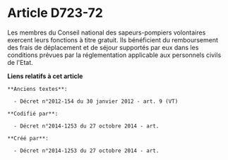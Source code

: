 # Article D723-72

Les membres du Conseil national des sapeurs-pompiers volontaires exercent leurs fonctions à titre gratuit. Ils bénéficient du
remboursement des frais de déplacement et de séjour supportés par eux dans les conditions prévues par la réglementation
applicable aux personnels civils de l'Etat.

**Liens relatifs à cet article**

	**Anciens textes**:

	  - Décret n°2012-154 du 30 janvier 2012 - art. 9 (VT)

	**Codifié par**:

	  - Décret n°2014-1253 du 27 octobre 2014 - art.

	**Créé par**:

	  - Décret n°2014-1253 du 27 octobre 2014 - art.
